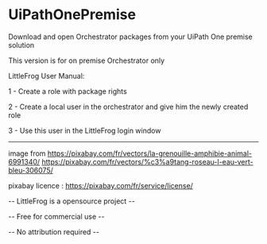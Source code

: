 # UiPathOnePremise
Download and open Orchestrator packages from your UiPath One premise solution

This version is for on premise Orchestrator only

LittleFrog User Manual:

1 - Create a role with package rights

2 - Create a local user in the orchestrator and give him the newly created role

3 - Use this user in the LittleFrog login window


_________________


image from 
https://pixabay.com/fr/vectors/la-grenouille-amphibie-animal-6991340/
https://pixabay.com/fr/vectors/%c3%a9tang-roseau-l-eau-vert-bleu-306075/

pixabay licence : https://pixabay.com/fr/service/license/


-- LittleFrog is a opensource project --

-- Free for commercial use --

-- No attribution required --
